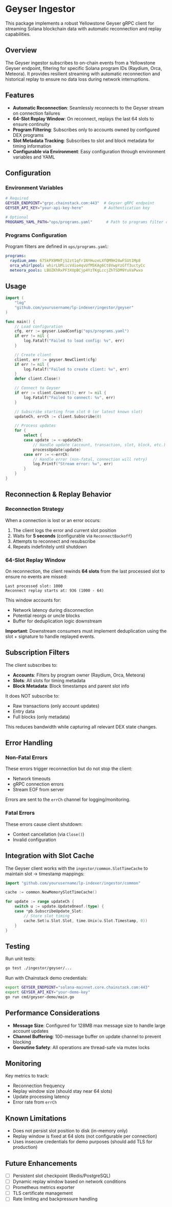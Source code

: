 # Geyser Ingestor

This package implements a robust Yellowstone Geyser gRPC client for streaming Solana blockchain data with automatic reconnection and replay capabilities.

## Overview

The Geyser ingestor subscribes to on-chain events from a Yellowstone Geyser endpoint, filtering for specific Solana program IDs (Raydium, Orca, Meteora). It provides resilient streaming with automatic reconnection and historical replay to ensure no data loss during network interruptions.

## Features

- **Automatic Reconnection**: Seamlessly reconnects to the Geyser stream on connection failures
- **64-Slot Replay Window**: On reconnect, replays the last 64 slots to ensure continuity
- **Program Filtering**: Subscribes only to accounts owned by configured DEX programs
- **Slot Metadata Tracking**: Subscribes to slot and block metadata for timing information
- **Configurable via Environment**: Easy configuration through environment variables and YAML

## Configuration

### Environment Variables

```bash
# Required
GEYSER_ENDPOINT="grpc.chainstack.com:443"  # Geyser gRPC endpoint
GEYSER_API_KEY="your-api-key-here"         # Authentication key

# Optional
PROGRAMS_YAML_PATH="ops/programs.yaml"      # Path to programs filter config
```

### Programs Configuration

Program filters are defined in `ops/programs.yaml`:

```yaml
programs:
  raydium_amm: 675kPX9MHTjS2zt1qfr1NYHuzeLXfQM9H24wFSUt1Mp8
  orca_whirlpool: whirLbMiicVdio4qvUfM5KAg6Ct8VwpYzGff3uctyCc
  meteora_pools: LBUZKhRxPF3XUpBCjp4YzTKgLccjZhTSDM9YuVaPwxo
```

## Usage

```go
import (
    "log"
    "github.com/yourusername/lp-indexer/ingestor/geyser"
)

func main() {
    // Load configuration
    cfg, err := geyser.LoadConfig("ops/programs.yaml")
    if err != nil {
        log.Fatalf("Failed to load config: %v", err)
    }

    // Create client
    client, err := geyser.NewClient(cfg)
    if err != nil {
        log.Fatalf("Failed to create client: %v", err)
    }
    defer client.Close()

    // Connect to Geyser
    if err := client.Connect(); err != nil {
        log.Fatalf("Failed to connect: %v", err)
    }

    // Subscribe starting from slot 0 (or latest known slot)
    updateCh, errCh := client.Subscribe(0)

    // Process updates
    for {
        select {
        case update := <-updateCh:
            // Handle update (account, transaction, slot, block, etc.)
            processUpdate(update)
        case err := <-errCh:
            // Handle error (non-fatal, connection will retry)
            log.Printf("Stream error: %v", err)
        }
    }
}
```

## Reconnection & Replay Behavior

### Reconnection Strategy

When a connection is lost or an error occurs:

1. The client logs the error and current slot position
2. Waits for **5 seconds** (configurable via `ReconnectBackoff`)
3. Attempts to reconnect and resubscribe
4. Repeats indefinitely until shutdown

### 64-Slot Replay Window

On reconnection, the client rewinds **64 slots** from the last processed slot to ensure no events are missed:

```
Last processed slot: 1000
Reconnect replay starts at: 936 (1000 - 64)
```

This window accounts for:
- Network latency during disconnection
- Potential reorgs or uncle blocks
- Buffer for deduplication logic downstream

**Important**: Downstream consumers must implement deduplication using the slot + signature to handle replayed events.

## Subscription Filters

The client subscribes to:

- **Accounts**: Filters by program owner (Raydium, Orca, Meteora)
- **Slots**: All slots for timing metadata
- **Block Metadata**: Block timestamps and parent slot info

It does NOT subscribe to:
- Raw transactions (only account updates)
- Entry data
- Full blocks (only metadata)

This reduces bandwidth while capturing all relevant DEX state changes.

## Error Handling

### Non-Fatal Errors

These errors trigger reconnection but do not stop the client:
- Network timeouts
- gRPC connection errors
- Stream EOF from server

Errors are sent to the `errCh` channel for logging/monitoring.

### Fatal Errors

These errors cause client shutdown:
- Context cancellation (via `Close()`)
- Invalid configuration

## Integration with Slot Cache

The Geyser client works with the `ingestor/common.SlotTimeCache` to maintain slot → timestamp mappings:

```go
import "github.com/yourusername/lp-indexer/ingestor/common"

cache := common.NewMemorySlotTimeCache()

for update := range updateCh {
    switch u := update.UpdateOneof.(type) {
    case *pb.SubscribeUpdate_Slot:
        // Store slot timing
        cache.Set(u.Slot.Slot, time.Unix(u.Slot.Timestamp, 0))
    }
}
```

## Testing

Run unit tests:

```bash
go test ./ingestor/geyser/...
```

Run with Chainstack demo credentials:

```bash
export GEYSER_ENDPOINT="solana-mainnet.core.chainstack.com:443"
export GEYSER_API_KEY="your-demo-key"
go run cmd/geyser-demo/main.go
```

## Performance Considerations

- **Message Size**: Configured for 128MB max message size to handle large account updates
- **Channel Buffering**: 100-message buffer on update channel to prevent blocking
- **Goroutine Safety**: All operations are thread-safe via mutex locks

## Monitoring

Key metrics to track:

- Reconnection frequency
- Replay window size (should stay near 64 slots)
- Update processing latency
- Error rate from `errCh`

## Known Limitations

- Does not persist slot position to disk (in-memory only)
- Replay window is fixed at 64 slots (not configurable per connection)
- Uses insecure credentials for demo purposes (should add TLS for production)

## Future Enhancements

- [ ] Persistent slot checkpoint (Redis/PostgreSQL)
- [ ] Dynamic replay window based on network conditions
- [ ] Prometheus metrics exporter
- [ ] TLS certificate management
- [ ] Rate limiting and backpressure handling
